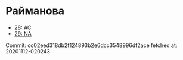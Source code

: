 # Райманова
- [28: AC](28.md)
- [29: NA](29.md)

Commit: cc02eed318db2f124893b2e6dcc3548996df2ace
 fetched at: 20201112-020243
